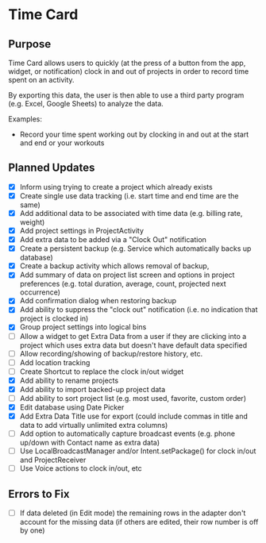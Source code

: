 # Time Card

## Purpose
Time Card allows users to quickly (at the press of a button from the app, widget, or notification) clock in and out of projects in order to record time spent on an activity.

By exporting this data, the user is then able to use a third party program (e.g. Excel, Google Sheets) to analyze the data.
 
Examples:
* Record your time spent working out by clocking in and out at the start and end or your workouts

## Planned Updates
- [x] Inform using trying to create a project which already exists
- [x] Create single use data tracking (i.e. start time and end time are the same)
- [x] Add additional data to be associated with time data (e.g. billing rate, weight)
- [x] Add project settings in ProjectActivity
- [x] Add extra data to be added via a "Clock Out" notification
- [x] Create a persistent backup (e.g. Service which automatically backs up database)
- [x] Create a backup activity which allows removal of backup,
- [x] Add summary of data on project list screen and options in project preferences (e.g. total duration, average, count, projected next occurrence)
- [x] Add confirmation dialog when restoring backup
- [x] Add ability to suppress the "clock out" notification (i.e. no indication that project is clocked in)
- [x] Group project settings into logical bins
- [ ] Allow a widget to get Extra Data from a user if they are clicking into a project which uses extra data but doesn't have default data specified
- [ ] Allow recording/showing of backup/restore history, etc.
- [ ] Add location tracking
- [ ] Create Shortcut to replace the clock in/out widget
- [x] Add ability to rename projects
- [x] Add ability to import backed-up project data
- [ ] Add ability to sort project list (e.g. most used, favorite, custom order)
- [x] Edit database using Date Picker
- [x] Add Extra Data Title use for export (could include commas in title and data to add virtually unlimited extra columns)
- [ ] Add option to automatically capture broadcast events (e.g. phone up/down with Contact name as extra data)
- [ ] Use LocalBroadcastManager and/or Intent.setPackage() for clock in/out and ProjectReceiver
- [ ] Use Voice actions to clock in/out, etc

## Errors to Fix
- [ ] If data deleted (in Edit mode) the remaining rows in the adapter don't account for the missing data (if others are edited, their row number is off by one)
